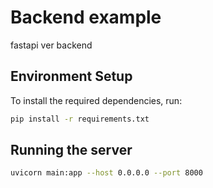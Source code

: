 # Backend example

fastapi ver backend

## Environment Setup

To install the required dependencies, run:

```bash
pip install -r requirements.txt
```

## Running the server

```bash
uvicorn main:app --host 0.0.0.0 --port 8000
```

